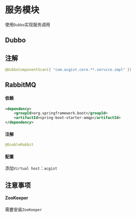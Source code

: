 # 服务模块

使用`Dubbo`实现服务调用

## Dubbo

## 注解

```java
@DubboComponentScan({ "com.acgist.core.**.service.impl" })
```

## RabbitMQ

#### 依赖

```xml
<dependency>
	<groupId>org.springframework.boot</groupId>
	<artifactId>spring-boot-starter-amqp</artifactId>
</dependency>
```

#### 注解

```java
@EnableRabbit
```

#### 配置

添加`Virtual host`：`acgist`

## 注意事项

#### ZooKeeper

需要安装`ZooKeeper`